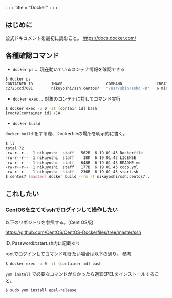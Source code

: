 +++
title = "Docker"
+++

## はじめに

公式ドキュメントを最初に読むこと。
https://docs.docker.com/

## 各種確認コマンド

* `docker ps` ... 現在動いているコンテナ情報を確認できる

```bash
$ docker ps
CONTAINER ID        IMAGE                   COMMAND               CREATED             STATUS              PORTS                   NAMES
c2725ccd7681        nikuyoshi/ssh:centos7   "/usr/sbin/sshd -D"   6 minutes ago       Up 6 minutes        0.0.0.0:32768->22/tcp   elated_hoover
```

* `docker exec` ... 対象のコンテナに対してコマンド実行

```bash
$ docker exec -u 0 -it [contair id] bash
[root@[container id] /]#
```

* `docker build`

`docker build` をする際、Dockerfileの場所を明示的に書く。

```bash
$ ll
total 72
-rw-r--r--  1 nikuyoshi  staff   562B  6 19 01:43 Dockerfile
-rw-r--r--  1 nikuyoshi  staff    18K  6 19 01:43 LICENSE
-rw-r--r--  1 nikuyoshi  staff   648B  6 19 01:43 README.md
-rw-r--r--  1 nikuyoshi  staff   177B  6 19 01:43 cccp.yml
-rw-r--r--  1 nikuyoshi  staff   236B  6 19 01:43 start.sh
$ centos7 [master] docker build --rm -t nikuyoshi/ssh:centos7 .

```

## これしたい

### CentOSを立ててsshでログインして操作したい

以下のリポジトリを参照する。(Cent OS版)

https://github.com/CentOS/CentOS-Dockerfiles/tree/master/ssh

ID, Passwordはstart.sh内に記載あり

rootでログインしてコマンド叩きたい場合は以下の通り。 [参考](https://stackoverflow.com/questions/30172605/how-to-get-into-a-docker-container)

```bash
$ docker exec -u 0 -it [container id] bash
```

`yum install` で必要なコマンドがなかったら適宜EPELをインストールすること。

```bash
$ sudo yum install epel-release
```

